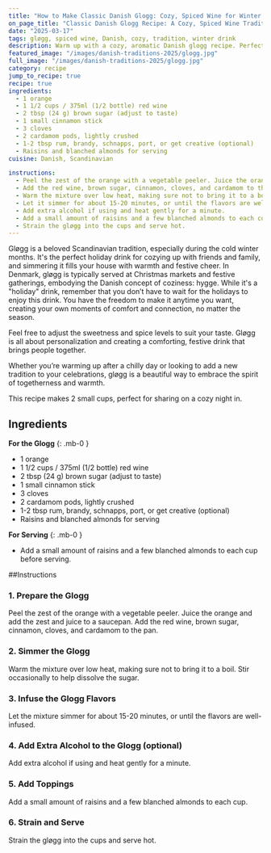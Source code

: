 ```yaml
---
title: "How to Make Classic Danish Glogg: Cozy, Spiced Wine for Winter Gatherings"
on_page_title: "Classic Danish Glogg Recipe: A Cozy, Spiced Wine Tradition"
date: "2025-03-17"
tags: gløgg, spiced wine, Danish, cozy, tradition, winter drink
description: Warm up with a cozy, aromatic Danish glogg recipe. Perfect for winter gatherings, this spiced wine celebrates Nordic traditions. A must-try for festive occasions!
featured_image: "/images/danish-traditions-2025/glogg.jpg"
full_image: "/images/danish-traditions-2025/glogg.jpg"
category: recipe
jump_to_recipe: true
recipe: true
ingredients:
  - 1 orange
  - 1 1/2 cups / 375ml (1/2 bottle) red wine
  - 2 tbsp (24 g) brown sugar (adjust to taste)
  - 1 small cinnamon stick
  - 3 cloves
  - 2 cardamom pods, lightly crushed
  - 1-2 tbsp rum, brandy, schnapps, port, or get creative (optional)
  - Raisins and blanched almonds for serving
cuisine: Danish, Scandinavian

instructions:
  - Peel the zest of the orange with a vegetable peeler. Juice the orange and add the zest and juice to a saucepan.
  - Add the red wine, brown sugar, cinnamon, cloves, and cardamom to the pan.
  - Warm the mixture over low heat, making sure not to bring it to a boil. Stir occasionally to help dissolve the sugar.
  - Let it simmer for about 15-20 minutes, or until the flavors are well-infused.
  - Add extra alcohol if using and heat gently for a minute.
  - Add a small amount of raisins and a few blanched almonds to each cup.
  - Strain the gløgg into the cups and serve hot.
---
```


Gløgg is a beloved Scandinavian tradition, especially during the cold winter months. It's the perfect holiday drink for cozying up with friends and family, and simmering it fills your house with warmth and festive cheer. In Denmark, gløgg is typically served at Christmas markets and festive gatherings, embodying the Danish concept of coziness: hygge. While it's a "holiday" drink, remember that you don’t have to wait for the holidays to enjoy this drink. You have the freedom to make it anytime you want, creating your own moments of comfort and connection, no matter the season.

Feel free to adjust the sweetness and spice levels to suit your taste. Gløgg is all about personalization and creating a comforting, festive drink that brings people together.

Whether you’re warming up after a chilly day or looking to add a new tradition to your celebrations, gløgg is a beautiful way to embrace the spirit of togetherness and warmth.

This recipe makes 2 small cups, perfect for sharing on a cozy night in.

<h2 id="recipe-target">Ingredients</h2>

**For the Glogg**
{: .mb-0 }

- 1 orange
- 1 1/2 cups / 375ml (1/2 bottle) red wine
- 2 tbsp (24 g) brown sugar (adjust to taste)
- 1 small cinnamon stick
- 3 cloves
- 2 cardamom pods, lightly crushed
- 1-2 tbsp rum, brandy, schnapps, port, or get creative (optional)
- Raisins and blanched almonds for serving

**For Serving**
{: .mb-0 }

- Add a small amount of raisins and a few blanched almonds to each cup before serving.

##Instructions

### **1. Prepare the Glogg**
Peel the zest of the orange with a vegetable peeler. Juice the orange and add the zest and juice to a saucepan. Add the red wine, brown sugar, cinnamon, cloves, and cardamom to the pan.

### **2. Simmer the Glogg**
Warm the mixture over low heat, making sure not to bring it to a boil. Stir occasionally to help dissolve the sugar.

### **3. Infuse the Glogg Flavors**
Let the mixture simmer for about 15-20 minutes, or until the flavors are well-infused.

### **4. Add Extra Alcohol to the Glogg (optional)**
Add extra alcohol if using and heat gently for a minute.

### **5. Add Toppings**
Add a small amount of raisins and a few blanched almonds to each cup.

### **6. Strain and Serve**
Strain the gløgg into the cups and serve hot.
